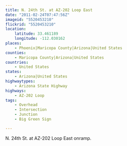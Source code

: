```yaml
---
title: N. 24th St. at AZ-202 Loop East
date: "2011-02-24T07:47:56Z"
imageid: "5520453210"
flickrid: "5520453210"
location:
    latitude: 33.461189
    longitude: -112.030162
places:
    - Phoenix|Maricopa County|Arizona|United States
counties:
    - Maricopa County|Arizona|United States
countries:
    - United States
states:
    - Arizona|United States
highwaytypes:
    - Arizona State Highway
highways:
    - AZ-202 Loop
tags:
    - Overhead
    - Intersection
    - Junction
    - Big Green Sign

---
```

N. 24th St. at AZ-202 Loop East onramp.